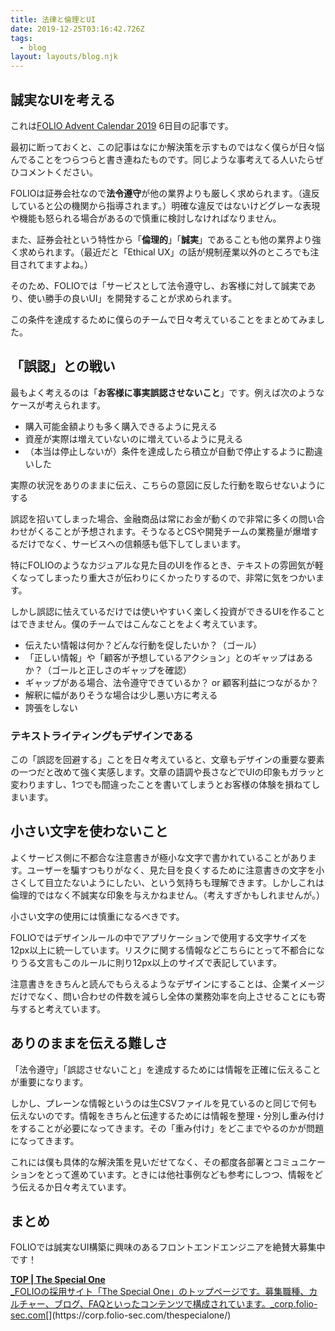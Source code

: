 ```yaml
---
title: 法律と倫理とUI
date: 2019-12-25T03:16:42.726Z
tags:
  - blog
layout: layouts/blog.njk
---
```


## 誠実なUIを考える

これは[FOLIO Advent Calendar 2019](https://qiita.com/advent-calendar/2019/folio-sec) 6日目の記事です。

最初に断っておくと、この記事はなにか解決策を示すものではなく僕らが日々悩んでることをつらつらと書き連ねたものです。同じような事考えてる人いたらぜひコメントください。

FOLIOは証券会社なので**法令遵守**が他の業界よりも厳しく求められます。（違反していると公の機関から指導されます。）明確な違反ではないけどグレーな表現や機能も怒られる場合があるので慎重に検討しなければなりません。

また、証券会社という特性から「**倫理的**」「**誠実**」であることも他の業界より強く求められます。（最近だと「Ethical UX」の話が規制産業以外のところでも注目されてますよね。）

そのため、FOLIOでは「サービスとして法令遵守し、お客様に対して誠実であり、使い勝手の良いUI」を開発することが求められます。

この条件を達成するために僕らのチームで日々考えていることをまとめてみました。

## 「誤認」との戦い

最もよく考えるのは「**お客様に事実誤認させないこと**」です。例えば次のようなケースが考えられます。

-   購入可能金額よりも多く購入できるように見える
-   資産が実際は増えていないのに増えているように見える
-   （本当は停止しないが）条件を達成したら積立が自動で停止するように勘違いした

実際の状況をありのままに伝え、こちらの意図に反した行動を取らせないようにする

誤認を招いてしまった場合、金融商品は常にお金が動くので非常に多くの問い合わせがくることが予想されます。そうなるとCSや開発チームの業務量が爆増するだけでなく、サービスへの信頼感も低下してしまいます。

特にFOLIOのようなカジュアルな見た目のUIを作るとき、テキストの雰囲気が軽くなってしまったり重大さが伝わりにくかったりするので、非常に気をつかいます。

しかし誤認に怯えているだけでは使いやすいく楽しく投資ができるUIを作ることはできません。僕のチームではこんなことをよく考えています。

-   伝えたい情報は何か？どんな行動を促したいか？（ゴール）
-   「正しい情報」や「顧客が予想しているアクション」とのギャップはあるか？（ゴールと正しさのギャップを確認）
-   ギャップがある場合、法令遵守できているか？ or 顧客利益につながるか？
-   解釈に幅がありそうな場合は少し悪い方に考える
-   誇張をしない

### テキストライティングもデザインである

この「誤認を回避する」ことを日々考えていると、文章もデザインの重要な要素の一つだと改めて強く実感します。文章の語調や長さなどでUIの印象もガラッと変わりますし、1つでも間違ったことを書いてしまうとお客様の体験を損ねてしまいます。

## 小さい文字を使わないこと

よくサービス側に不都合な注意書きが極小な文字で書かれていることがあります。ユーザーを騙すつもりがなく、見た目を良くするために注意書きの文字を小さくして目立たないようにしたい、という気持ちも理解できます。しかしこれは倫理的ではなく不誠実な印象を与えかねません。（考えすぎかもしれませんが。）

小さい文字の使用には慎重になるべきです。

FOLIOではデザインルールの中でアプリケーションで使用する文字サイズを12px以上に統一しています。リスクに関する情報などこちらにとって不都合になりうる文言もこのルールに則り12px以上のサイズで表記しています。

注意書きをきちんと読んでもらえるようなデザインにすることは、企業イメージだけでなく、問い合わせの件数を減らし全体の業務効率を向上させることにも寄与すると考えています。

## ありのままを伝える難しさ

「法令遵守」「誤認させないこと」を達成するためには情報を正確に伝えることが重要になります。

しかし、プレーンな情報というのは生CSVファイルを見ているのと同じで何も伝えないのです。情報をきちんと伝達するためには情報を整理・分別し重み付けをすることが必要になってきます。その「重み付け」をどこまでやるのかが問題になってきます。

これには僕も具体的な解決策を見いだせてなく、その都度各部署とコミュニケーションをとって進めています。ときには他社事例なども参考にしつつ、情報をどう伝えるか日々考えています。

## まとめ

FOLIOでは誠実なUI構築に興味のあるフロントエンドエンジニアを絶賛大募集中です！

[**TOP | The Special One**  
_FOLIOの採用サイト「The Special One」のトップページです。募集職種、カルチャー、ブログ、FAQといったコンテンツで構成されています。_corp.folio-sec.com](https://corp.folio-sec.com/thespecialone/ "https://corp.folio-sec.com/thespecialone/")[](https://corp.folio-sec.com/thespecialone/)